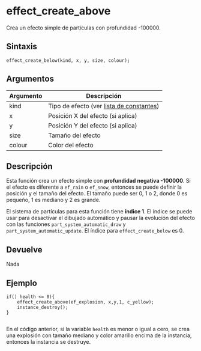 # effect_create_above

Crea un efecto simple de partículas con profundidad -100000.

## Sintaxis

  
```gml  
effect_create_below(kind, x, y, size, colour);  
```  

## Argumentos

Argumento|Descripción|  
---|---|  
kind|Tipo de efecto (ver [lista de constantes](anexo_constantes_para_efectos_simples.html))|  
x|Posición X del efecto (si aplica)|  
y|Posición Y del efecto (si aplica)|  
size|Tamaño del efecto|  
colour|Color del efecto|  

## Descripción

Esta función crea un efecto simple con **profundidad negativa -100000**. Si el efecto es diferente a `ef_rain` o `ef_snow`, entonces se puede definir la posición y el tamaño del efecto. El tamaño puede ser 0, 1 o 2, donde 0 es pequeño, 1 es mediano y 2 es grande.  
  
El sistema de partículas para esta función tiene **índice 1**. El índice se puede usar para desactivar el dibujado automático y pausar la evolución del efecto con las funciones `part_system_automatic_draw` y `part_system_automatic_update`. El índice para `effect_create_below` es 0.

## Devuelve

Nada

## Ejemplo

  
```gml  
if() health <= 0){  
    effect_create_above(ef_explosion, x,y,1, c_yellow);  
    instance_destroy();  
}  
          
```  
En el código anterior, si la variable `health` es menor o igual a cero, se crea una explosión con tamaño mediano y color amarillo encima de la instancia, entonces la instancia se destruye.